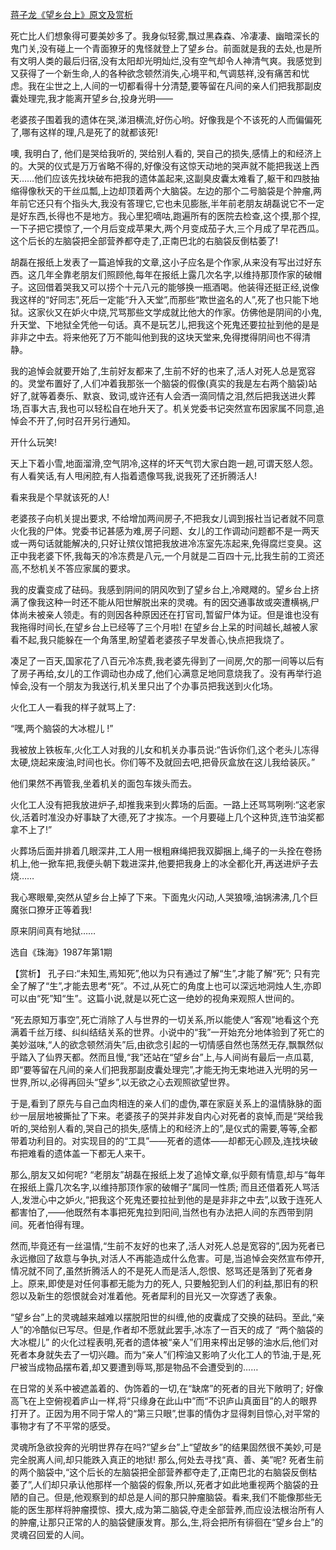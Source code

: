 [蒋子龙《望乡台上》原文及赏析](https://www.vrrw.net/wx/15337.html)

死亡比人们想象得可要美妙多了。我身似轻雾,飘过黑森森、冷凄凄、幽暗深长的鬼门关,没有碰上一个青面獠牙的鬼怪就登上了望乡台。前面就是我的去处,也是所有文明人类的最后归宿,没有太阳却光明灿烂,没有空气却令人神清气爽。我感觉到又获得了一个新生命,人的各种欲念顿然消失,心境平和,气调慈祥,没有痛苦和忧虑。我在尘世之上,人间的一切都看得十分清楚,要等留在凡间的亲人们把我那副皮囊处理完,我才能离开望乡台,投身光明——

老婆孩子围着我的遗体在哭,涕泪横流,好伤心哟。好像我是个不该死的人而偏偏死了,哪有这样的理,凡是死了的就都该死!

噢, 我明白了, 他们是哭给我听的, 哭给别人看的, 哭自己的损失,感情上的和经济上的。大哭的仪式是万万省略不得的,好像没有这惊天动地的哭声就不能把我送上西天……他们应该先找块破布把我的遗体盖起来,这副臭皮囊太难看了,躯干和四肢抽缩得像秋天的干丝瓜瓢,上边却顶着两个大脑袋。左边的那个二号脑袋是个肿瘤,两年前它还只有个指头大,我没有答理它,它也未见膨胀,半年前老朋友胡磊说它不一定是好东西,长得也不是地方。我心里犯嘀咕,跑遍所有的医院去检查,这个摸,那个捏,一下子把它摸惊了,一个月后变成苹果大,两个月变成茄子大,三个月成了早花西瓜。这个后长的左脑袋把全部营养都夺走了,正南巴北的右脑袋反倒枯萎了!

胡磊在报纸上发表了一篇追悼我的文章,这小子应名是个作家,从来没有写出过好东西。这几年全靠老朋友们照顾他,每年在报纸上露几次名字,以维持那顶作家的破帽子。这回借着哭我又可以捞个十元八元的能够换一瓶酒喝。他装得还挺正经,说像我这样的“好同志”,死后一定能“升入天堂”,而那些“欺世盗名的人”,死了也只能下地狱。这家伙又在妒火中烧,咒骂那些文学成就比他大的作家。仿佛他是阴间的小鬼,升天堂、下地狱全凭他一句话。真不是玩艺儿,把我这个死鬼还要拉扯到他的是是非非之中去。将来他死了万不能叫他到我的这块天堂来,免得搅得阴间也不得清静。

我的追悼会就要开始了,生前好友都来了,生前不好的也来了,活人对死人总是宽容的。灵堂布置好了,人们冲着我那张一个脑袋的假像(真实的我是左右两个脑袋)站好了,就等着奏乐、默哀、致词,或许还有人会洒一滴同情之泪,然后把我送进火葬场,百事大吉,我也可以轻松自在地升天了。机关党委书记突然宣布因家属不同意,追悼会不开了,何时召开另行通知。

开什么玩笑!

天上下着小雪,地面溜滑,空气阴冷,这样的坏天气罚大家白跑一趟,可谓天怒人怨。有人看笑话,有人甩闲腔,有人指着遗像骂我,说我死了还折腾活人!

看来我是个早就该死的人!

老婆孩子向机关提出要求, 不给增加两间房子,不把我女儿调到报社当记者就不同意火化我的尸体。党委书记甚感为难,房子问题、女儿的工作调动问题都不是一两天或一两句话就能解决的,只好让殡仪馆把我放进冷冻室先冻起来,免得腐烂变臭。这正中我老婆下怀,我每天的冷冻费是八元,一个月就是二百四十元,比我生前的工资还高,不愁机关不答应家属的要求。

我的皮囊变成了砝码。我感到阴间的阴风吹到了望乡台上,冷飕飕的。望乡台上挤满了像我这种一时还不能从阳世解脱出来的灵魂。有的因交通事故或突遭横祸,尸体尚未被亲人领走。有的则因各种原因还在打官司,暂留尸体为证。但是谁也没有我拖得时间长,在望乡台上已经等了三个月啦! 在望乡台上呆的时间越长,越被人家看不起,我只能躲在一个角落里,盼望着老婆孩子早发善心,快点把我烧了。

凑足了一百天,国家花了八百元冷冻费,我老婆先得到了一间房,欠的那一间等以后有了房子再给,女儿的工作调动也办成了,他们心满意足地同意烧我了。没有再举行追悼会,没有一个朋友为我送行,机关里只出了个办事员把我送到火化场。

火化工人一看我的样子就骂上了:

“嘿,两个脑袋的大冰棍儿 !”

我被放上铁板车,火化工人对我的儿女和机关办事员说:“告诉你们,这个老头儿冻得太硬,烧起来废油,时间也长。你们等不及就回去吧,把骨灰盒放在这儿我给装灰。”

他们果然不再管我,坐着机关的面包车拨头而去。

火化工人没有把我放进炉子,却推我来到火葬场的后面。一路上还骂骂咧咧:“这老家伙,活着时准没办好事缺了大德,死了才挨冻。一个月要碰上几个这种货,连节油奖都拿不上了!”

火葬场后面并排着几眼深井,工人用一根粗麻绳把我双脚捆上,绳子的一头拴在卷扬机上,他一掀车把,我便头朝下栽进深井,他要把我身上的冰全都化开,再送进炉子去烧……

我心寒眼晕,突然从望乡台上掉了下来。下面鬼火闪动,人哭狼嚎,油锅沸沸,几个巨魔张口獠牙正等着我!

原来阴间真有地狱……

选自《珠海》1987年第1期



【赏析】 孔子曰:“未知生,焉知死”,他以为只有通过了解“生”,才能了解“死”; 只有完全了解了“生”,才能去思考“死”。不过,从死亡的角度上也可以深远地洞烛人生,亦即可以由“死”知“生”。这篇小说,就是以死亡这一绝妙的视角来观照人世间的。

“死去原知万事空”,死亡消除了人与世界的一切关系,所以能使人“客观”地看这个充满着千丝万缕、纠纠结结关系的世界。小说中的“我”一开始充分地体验到了死亡的美妙滋味,“人的欲念顿然消失”后,由欲念引起的一切情感自然也荡然无存,飘飘然似乎踏入了仙界天都。然而且慢,“我”还站在“望乡台”上,与人间尚有最后一点瓜葛,即“要等留在凡间的亲人们把我那副皮囊处理完”,才能无拘无束地进入光明的另一世界,所以,必得再回头“望乡”,以无欲之心去观照欲望世界。

于是,看到了原先与自己血肉相连的亲人们的虚伪,罩在家庭关系上的温情脉脉的面纱一层层地被撕扯了下来。老婆孩子的哭并非发自内心对死者的哀悼,而是“哭给我听的,哭给别人看的,哭自己的损失,感情上的和经济上的”,是仪式的需要,等等,全都带着功利目的。对实现目的的“工具”——死者的遗体——却都无心顾及,连找块破布把难看的遗体盖一下都无人来干。

那么,朋友又如何呢? “老朋友”胡磊在报纸上发了追悼文章,似乎颇有情意,却与“每年在报纸上露几次名字,以维持那顶作家的破帽子”属同一性质; 而且还借着死人骂活人,发泄心中之妒火,“把我这个死鬼还要拉扯到他的是是非非之中去”,以致于连死人都害怕了,——他既然有本事把死鬼拉到阳间,当然也有办法把人间的东西带到阴间。死者怕得有理。

然而,毕竟还有一丝温情,“生前不友好的也来了,活人对死人总是宽容的”,因为死者已永远撤回了敌意与争执,对活人不再能造成什么危害。可是,当追悼会突然宣布停开,情况就不同了,虽然折腾活人的不是死人而是活人,怨恨、怒骂还是落到了死者身上。原来,即使是对任何事都无能为力的死人, 只要触犯到人们的利益,那旧有的积怨以及新生的怨恨就会对准着他。死者犀利的目光又一次穿透了表象。

“望乡台”上的灵魂越来越难以摆脱阳世的纠缠,他的皮囊成了交换的砝码。至此,“亲人”的冷酷似已写尽。但是,作者却不愿就此罢手,冰冻了一百天的成了 “两个脑袋的大冰棍儿” 的火化过程表明,死者的遗体被“亲人”们用来榨出足够的油水后,他们对死者本身就失去了一切兴趣。而为“亲人”们榨油又影响了火化工人的节油,于是,死尸被当成物品摆布着,却又要遭到辱骂,那是物品不会遭受到的……

在日常的关系中被遮盖着的、伪饰着的一切,在“缺席”的死者的目光下敞明了; 好像高飞在上空俯视着庐山一样,将“只缘身在此山中”而“不识庐山真面目”的人的眼界打开了。正因为用不同于常人的“第三只眼”,世事的情伪才显得刺目惊心,对平常的事物才有了不平常的感受。

灵魂所急欲投奔的光明世界存在吗?“望乡台”上“望故乡”的结果固然很不美妙,可是完全脱离人间,却只能跌入真正的地狱! 那么,何处去寻找“真、善、美”呢? 死者生前的两个脑袋中,“这个后长的左脑袋把全部营养都夺走了,正南巴北的右脑袋反倒枯萎了”,人们却只承认他那样一个脑袋的假象,所以,死者才如此地重视两个脑袋的丑陋的自己。但是,他观察到的却总是人间的那只肿瘤脑袋。看来,我们不能像那些无能的医生那样将肿瘤摸惊、摸大,成为第二脑袋,夺走全部营养,而应设法根治所有人的肿瘤,让那只正常的人的脑袋健康发育。那么,生,将会把所有徘徊在“望乡台上”的灵魂召回爱的人间。

